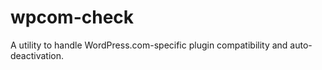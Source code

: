 # wpcom-check
A utility to handle WordPress.com-specific plugin compatibility and auto-deactivation.
